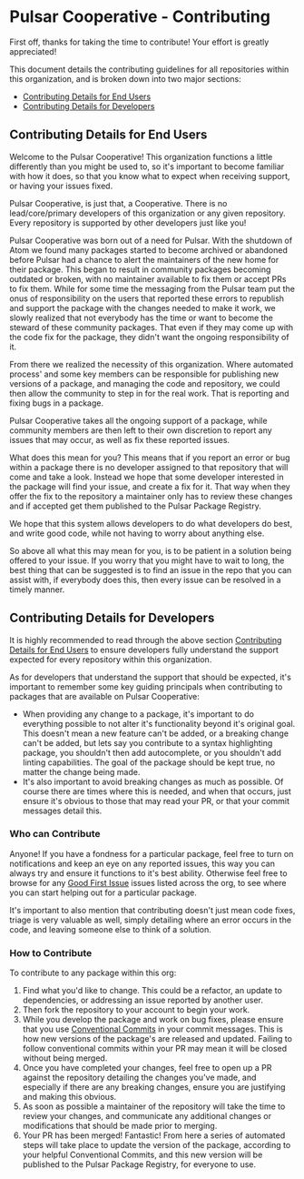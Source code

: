 # Pulsar Cooperative - Contributing

First off, thanks for taking the time to contribute! Your effort is greatly appreciated!

This document details the contributing guidelines for all repositories within this organization, and is broken down into two major sections:

* [Contributing Details for End Users](#contributing-details-for-end-users)
* [Contributing Details for Developers](#contributing-details-for-developers)

## Contributing Details for End Users

Welcome to the Pulsar Cooperative! This organization functions a little differently than you might be used to, so it's important to become familiar with how it does, so that you know what to expect when receiving support, or having your issues fixed.

Pulsar Cooperative, is just that, a Cooperative. There is no lead/core/primary developers of this organization or any given repository. Every repository is supported by other developers just like you!

Pulsar Cooperative was born out of a need for Pulsar. With the shutdown of Atom we found many packages started to become archived or abandoned before Pulsar had a chance to alert the maintainers of the new home for their package. This began to result in community packages becoming outdated or broken, with no maintainer available to fix them or accept PRs to fix them. While for some time the messaging from the Pulsar team put the onus of responsibility on the users that reported these errors to republish and support the package with the changes needed to make it work, we slowly realized that not everybody has the time or want to become the steward of these community packages. That even if they may come up with the code fix for the package, they didn't want the ongoing responsibility of it.

From there we realized the necessity of this organization. Where automated process' and some key members can be responsible for publishing new versions of a package, and managing the code and repository, we could then allow the community to step in for the real work. That is reporting and fixing bugs in a package.

Pulsar Cooperative takes all the ongoing support of a package, while community members are then left to their own discretion to report any issues that may occur, as well as fix these reported issues.

What does this mean for you? This means that if you report an error or bug within a package there is no developer assigned to that repository that will come and take a look. Instead we hope that some developer interested in the package will find your issue, and create a fix for it. That way when they offer the fix to the repository a maintainer only has to review these changes and if accepted get them published to the Pulsar Package Registry.

We hope that this system allows developers to do what developers do best, and write good code, while not having to worry about anything else.

So above all what this may mean for you, is to be patient in a solution being offered to your issue. If you worry that you might have to wait to long, the best thing that can be suggested is to find an issue in the repo that you can assist with, if everybody does this, then every issue can be resolved in a timely manner.

## Contributing Details for Developers

It is highly recommended to read through the above section [Contributing Details for End Users](#contributing-details-for-end-users) to ensure developers fully understand the support expected for every repository within this organization.

As for developers that understand the support that should be expected, it's important to remember some key guiding principals when contributing to packages that are available on Pulsar Cooperative:

  * When providing any change to a package, it's important to do everything possible to not alter it's functionality beyond it's original goal. This doesn't mean a new feature can't be added, or a breaking change can't be added, but lets say you contribute to a syntax highlighting package, you shouldn't then add autocomplete, or you shouldn't add linting capabilities. The goal of the package should be kept true, no matter the change being made.
  * It's also important to avoid breaking changes as much as possible. Of course there are times where this is needed, and when that occurs, just ensure it's obvious to those that may read your PR, or that your commit messages detail this.

### Who can Contribute

Anyone! If you have a fondness for a particular package, feel free to turn on notifications and keep an eye on any reported issues, this way you can always try and ensure it functions to it's best ability. Otherwise feel free to browse for any [Good First Issue](TBD) issues listed across the org, to see where you can start helping out for a particular package.

It's important to also mention that contributing doesn't just mean code fixes, triage is very valuable as well, simply detailing where an error occurs in the code, and leaving someone else to think of a solution.

### How to Contribute

To contribute to any package within this org:

1) Find what you'd like to change. This could be a refactor, an update to dependencies, or addressing an issue reported by another user.
2) Then fork the repository to your account to begin your work.
3) While you develop the package and work on bug fixes, please ensure that you use [Conventional Commits](https://www.conventionalcommits.org/en/v1.0.0/) in your commit messages. This is how new versions of the package's are released and updated. Failing to follow conventional commits within your PR may mean it will be closed without being merged.
4) Once you have completed your changes, feel free to open up a PR against the repository detailing the changes you've made, and especially if there are any breaking changes, ensure you are justifying and making this obvious.
5) As soon as possible a maintainer of the repository will take the time to review your changes, and communicate any additional changes or modifications that should be made prior to merging.
6) Your PR has been merged! Fantastic! From here a series of automated steps will take place to update the version of the package, according to your helpful Conventional Commits, and this new version will be published to the Pulsar Package Registry, for everyone to use.
